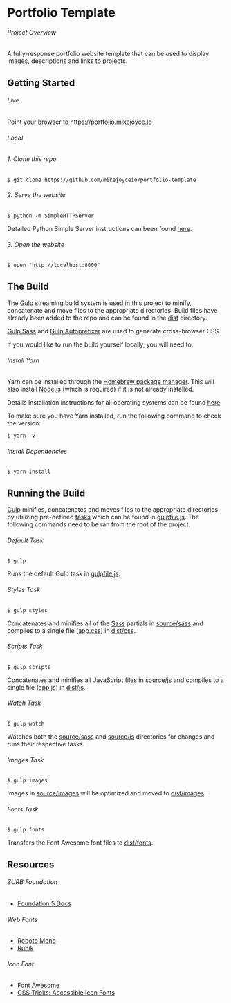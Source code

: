 # Portfolio Template

###### Project Overview

A fully-response portfolio website template that can be used to display images, descriptions and links to projects.

## Getting Started

###### Live

Point your browser to https://portfolio.mikejoyce.io

###### Local

###### 1. Clone this repo

```
$ git clone https://github.com/mikejoyceio/portfolio-template
````

###### 2. Serve the website

```
$ python -m SimpleHTTPServer
```

Detailed Python Simple Server instructions can been found [here](https://docs.python.org/2/library/basehttpserver.html).

###### 3. Open the website

```
$ open "http://localhost:8000"
```

## The Build

The [Gulp](http://gulpjs.com/) streaming build system is used in this project to minify, concatenate and move files to the appropriate directories. Build files have already been added to the repo and can be found in the [dist](dist) directory.

[Gulp Sass](https://www.npmjs.com/package/gulp-sass) and [Gulp Autoprefixer](https://www.npmjs.com/package/gulp-autoprefixer) are used to generate cross-browser CSS.

If you would like to run the build yourself locally, you will need to:

###### Install Yarn

Yarn can be installed through the [Homebrew package manager](https://brew.sh/). This will also install [Node.js](https://nodejs.org/) (which is required) if it is not already installed.

Details installation instructions for all operating systems can be found [here](https://yarnpkg.com/en/docs/install)

To make sure you have Yarn installed, run the following command to check the version:

```
$ yarn -v
```

###### Install Dependencies

```
$ yarn install 
```

## Running the Build

[Gulp](http://gulpjs.com/) minifies, concatenates and moves files to the appropriate directories by utilizing pre-defined [tasks](https://github.com/gulpjs/gulp/blob/master/docs/CLI.md#tasks) which can be found in [gulpfile.js](gulpfile.js). The following commands need to be ran from the root of the project.

###### Default Task

```
$ gulp
```

Runs the default Gulp task in [gulpfile.js](gulpfile.js). 

###### Styles Task

```
$ gulp styles
```

Concatenates and minifies all of the [Sass](http://sass-lang.com/) partials in [source/sass](source/sass) and compiles to a single file ([app.css](dist/css/app.css)) in [dist/css](dist/css).

###### Scripts Task

```
$ gulp scripts
```

Concatenates and minifies all JavaScript files in [source/js](source/js) and compiles to a single file ([app.js](dist/js/app.js)) in [dist/js](dist/js).

###### Watch Task

```
$ gulp watch
```

Watches both the [source/sass](source/sass) and [source/js](source/js) directories for changes and runs their respective tasks.

###### Images Task

```
$ gulp images
```

Images in [source/images](source/images) will be optimized and moved to [dist/images](dist/images).

###### Fonts Task

```
$ gulp fonts
```

Transfers the Font Awesome font files to [dist/fonts](dist/fonts).

## Resources

###### ZURB Foundation 

- [Foundation 5 Docs](https://foundation.zurb.com/sites/docs/v/5.5.3/)

###### Web Fonts

- [Roboto Mono](https://fonts.google.com/specimen/Roboto+Mono)
- [Rubik](https://fonts.google.com/specimen/Rubik)

###### Icon Font

- [Font Awesome](https://fontawesome.com/v4.7.0/icons/)
- [CSS Tricks: Accessible Icon Fonts](http://css-tricks.com/html-for-icon-font-usage/)
